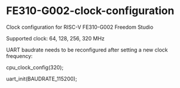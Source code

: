 # FE310-G002-clock-configuration
Clock configuration for RISC-V FE310-G002 Freedom Studio

Supported clock: 64, 128, 256, 320 MHz

UART baudrate needs to be reconfigured after setting a new clock frequency:

cpu_clock_config(320);

uart_init(BAUDRATE_115200);
